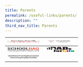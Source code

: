 ```yaml
---
title: Parents
permalink: /useful-links/parents/
description: ""
third_nav_title: Parents
---
```

<table>
<thead>
  <tr>
    <th><a href="/useful-links/parent-support-group-psg/" target="_blank" rel="noopener noreferrer"><img src="/images/PSG-logo.jpg" alt="Parent Support Group" width="106" height="17"></a></th>
    <th><a href="/useful-links/parents/traffic-advisory-for-parents-and-students-2019/" target="_blank" rel="noopener noreferrer"><img src="/images/TrafficAdvisory-logo.jpg" alt="Traffic Advisory" width="106" height="17"></a></th>
  </tr>
</thead>
<tbody>
  <tr>
    <td><a href="https://www.schoolbag.sg/" target="_blank" rel="noopener noreferrer"><img src="/images/Schoolbag-logo.jpg" alt="SchoolBag" width="106" height="17"></a></td>
    <td><a href="http://dadsforlife.sg/" target="_blank" rel="noopener noreferrer"><img src="/images/DadsforLife-logo.jpg" alt="Dads for Life" width="106" height="17"></a></td>
  </tr>
  <tr>
    <td colspan="2"><a href="https://sites.google.com/cchm.edu.sg/cyberwellnesscchm/home" target="_blank" rel="noopener noreferrer"><img src="/images/cyberwellness.jpeg" alt="Cyberwellness" width="106" height="17"></a></td>
  </tr>
</tbody>
</table>